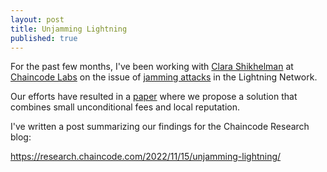 ```yaml
---
layout: post
title: Unjamming Lightning
published: true
---
```


For the past few months, I've been working with [Clara Shikhelman](https://clarashk.github.io/) at [Chaincode Labs](https://chaincode.com/) on the issue of [jamming attacks](https://bitcoinproblems.org/problems/channel-jamming.html) in the Lightning Network.

Our efforts have resulted in a [paper](https://eprint.iacr.org/2022/1454) where we propose a solution that combines small unconditional fees and local reputation.

I've written a post summarizing our findings for the Chaincode Research blog:

https://research.chaincode.com/2022/11/15/unjamming-lightning/
